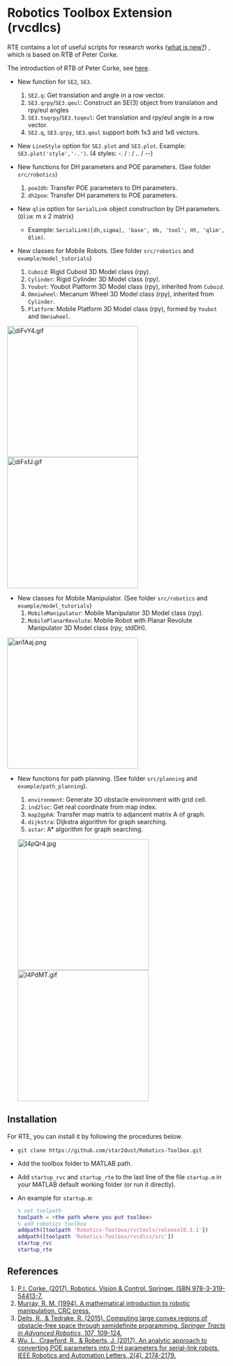 # Robotics Toolbox Extension  (rvcdlcs)

RTE contains a lot of useful scripts for research works ([what is new?](https://github.com/star2dust/Robotics-Toolbox/tree/master/rvcdlcs/LOG.md)) , which is based on RTB of Peter Corke.

The introduction of RTB of Peter Corke, see [here](https://github.com/star2dust/Robotics-Toolbox/tree/master/rvctools/README.md).

- New function for `SE2`, `SE3`.

    1. `SE2.q`: Get translation and angle in a row vector. 
    2. `SE3.qrpy`/`SE3.qeul`: Construct an SE(3) object from translation and rpy/eul angles
    3. `SE3.toqrpy`/`SE3.toqeul`: Get translation and rpy/eul angle in a row vector.
    4. `SE2.q`, `SE3.qrpy`, `SE3.qeul` support both 1x3 and 1x6 vectors.
    
- New `LineStyle` option for `SE2.plot` and `SE3.plot`. Example:  `SE3.plot('style','-.')`. (4 styles: -. / : / .. / --)
	
- New functions for DH parameters and POE parameters. (See folder `src/robotics`)

    1. `poe2dh`: Transfer POE parameters to DH parameters.
    2. `dh2poe`: Transfer DH parameters to POE parameters.
    
- New `qlim` option for `SerialLink` object construction by DH parameters. (`Qlim`: m x 2 matrix)

    - Example: `SerialLink([dh,sigma], 'base', Hb, 'tool', Ht, 'qlim', Qlim)`.
    
- New classes for Mobile Robots. (See folder `src/robotics` and `example/model_tutorials`)

    1. `Cuboid`: Rigid Cuboid 3D Model class (rpy).
    2. `Cylinder`: Rigid Cylinder 3D Model class (rpy).
    3. `Youbot`: Youbot Platform 3D Model class (rpy), inherited from `Cuboid`.
    4. `Omniwheel`: Mecanum Wheel 3D Model class (rpy), inherited from `Cylinder`.
    5. `Platform`: Mobile Platform 3D Model class (rpy), formed by `Youbot` and `Omniwheel`. 

<img src="https://s1.ax1x.com/2020/08/14/diFvY4.gif" alt="diFvY4.gif" border="0" width="300" /> <img src="https://s1.ax1x.com/2020/08/14/diFxfJ.gif" alt="diFxfJ.gif" border="0" width="300"/>

- New classes for Mobile Manipulator. (See folder `src/robotics` and `example/model_tutorials`)
    1. `MobileManipulator`: Mobile Manipulator 3D Model class (rpy).
    2. `MobilePlanarRevolute`: Mobile Robot with Planar Revolute Manipulator 3D Model class (rpy, stdDH). 

<img src="https://s1.ax1x.com/2020/07/30/an1Aaj.png" alt="an1Aaj.png" border="0" width="300" />

- New functions for path planning. (See folder `src/planning` and `example/path_planning`).

    1. `environment`: Generate 3D obstacle environment with grid cell. 
    2. `ind2loc`: Get real coordinate from map index.
    3. `map2gphA`: Transfer map matrix to adjancent matrix A of graph.
    4. `dijkstra`: Dijkstra algorithm for graph searching.
    5. `astar`: A* algorithm for graph searching.

    <img src="https://s2.ax1x.com/2020/01/10/l4pQr4.jpg" alt="l4pQr4.jpg" border="0"  width="300" /><img src="https://s2.ax1x.com/2020/01/10/l4PdMT.gif" alt="l4PdMT.gif" border="0"  width="300" />

## Installation

For RTE, you can install it by following the procedures below.

- `git clone https://github.com/star2dust/Robotics-Toolbox.git`
- Add the toolbox folder to MATLAB path.
- Add `startup_rvc` and `startup_rte` to the last line of the file `startup.m` in your MATLAB default working folder (or run it directly).
- An example for `startup.m`:

  ```matlab
  % set toolpath
  toolpath = <the path where you put toolbox>
  % add robotics toolbox
  addpath([toolpath 'Robotics-Toolbox/rvctools/release10.3.1'])
  addpath([toolpath 'Robotics-Toolbox/rvcdlcs/src'])
  startup_rvc
  startup_rte
  ```

## References

1. [P.I. Corke. (2017). Robotics, Vision & Control. Springer. ISBN 978-3-319-54413-7.](http://petercorke.com/wordpress/toolboxes/robotics-toolbox)
2. [Murray, R. M. (1994). A mathematical introduction to robotic manipulation. CRC press.](https://www.crcpress.com/A-Mathematical-Introduction-to-Robotic-Manipulation/Murray/p/book/9780849379819)
3. [Deits, R., & Tedrake, R. (2015). Computing large convex regions of obstacle-free space through semidefinite programming. *Springer Tracts in Advanced Robotics*, *107*, 109-124.](http://groups.csail.mit.edu/robotics-center/public_papers/Deits14.pdf)
4. [Wu, L., Crawford, R., & Roberts, J. (2017). An analytic approach to converting POE parameters into D-H parameters for serial-link robots. IEEE Robotics and Automation Letters, 2(4), 2174-2179.](https://ieeexplore.ieee.org/document/7968294/)




